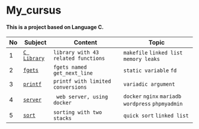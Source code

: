 # My_cursus

#### This is a project based on Language C.

| No | Subject | Content | Topic |
| --- | --- | --- | --- |
| 1 | [`C Library`](https://github.com/KimUJin3359/My_library) | `library with 43 related functions` | `makefile` `linked list` `memory leaks` |
| 2 | [`fgets`](https://github.com/KimUJin3359/My_fgets) | `fgets named get_next_line` | `static variable` `fd` |
| 3 | [`printf`](https://github.com/KimUJin3359/My_printf) | `printf with limited conversions` | `variadic argument` |
| 4 | [`server`](https://github.com/KimUJin3359/my_server) |` web server, using docker` | `docker` `nginx` `mariadb` `wordpress` `phpmyadmin` |
| 5 | [`sort`](https://github.com/KimUJin3359/Sort) | `sorting with two stacks` | `quick sort` `linked list` |
